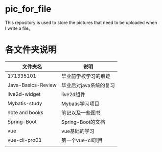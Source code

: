 # pic_for_file
This repository is used to store the pictures that need to be uploaded when I write a file。

# 各文件夹说明

| 文件夹名           | 说明                   |
| ------------------ | ---------------------- |
| 171335101          | 毕业前学校学习的痕迹   |
| Java-Basics-Review | 毕业后对java系统的复习 |
| live2d-widget      | live2d组件             |
| Mybatis-study      | Mybatis学习项目        |
| note and books     | 笔记以及一些图书       |
| Spring-Boot        | Spring-Boot的文档      |
| vue                | vue基础的学习          |
| vue-cli-pro01      | 第一个vue-cli项目      |
|                    |                        |

